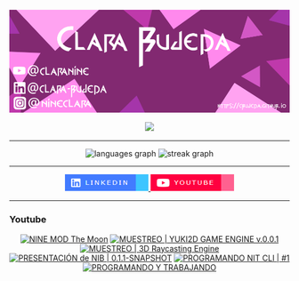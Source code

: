 ![](assets/20231101_134806_Github-Poster.png)
<div align="center">

<img src="https://profile-counter.glitch.me/CBujeda/count.svg?"  />

</div>
<hr>
<div align="center">
 <!-- <img src="https://github-readme-stats.vercel.app/api?username=CBujeda&hide_title=false&hide_rank=false&show_icons=true&include_all_commits=true&count_private=true&disable_animations=false&theme=dracula&locale=es&hide_border=true&order=1" height="150" alt="stats graph" />-->
  <img src="https://github-readme-stats.vercel.app/api/top-langs?username=CBujeda&locale=es&hide_title=false&layout=compact&card_width=320&langs_count=100&theme=dracula&hide_border=true&order=2" height="150" alt="languages graph" />
  <img src="https://streak-stats.demolab.com?user=CBujeda&locale=es&mode=daily&theme=dracula&hide_border=true&border_radius=5&date_format=j/n[/Y]&order=3" height="150" alt="streak graph"  />
</div>

<hr>

<div align="center" style="margin-top:10px">
  <a href="https://es.linkedin.com/in/clara-bujeda" target="_blank">
    <img src="./assets/badge-linkedin.png" width="150" height="30" alt="linkedin logo"  />
  </a>
  <a href="https://youtube.com/@clarabujeda" target="_blank">
    <img src="./assets/badge-youtube.png" width="150" height="30" alt="youtube logo"  />
  </a>
</div>
<hr>
<div>
<h3> Youtube </h3>
</div>
<div align="center">
<!--NONE-->

 
<!-- BEGIN YOUTUBE-CARDS -->
[![NINE MOD The Moon](https://ytcards.demolab.com/?id=t67p5K9XJ84&title=NINE+MOD+The+Moon&lang=en&timestamp=1703438109&background_color=%230d1117&title_color=%23ffffff&stats_color=%23dedede&max_title_lines=1&width=250&border_radius=5 "NINE MOD The Moon")](https://www.youtube.com/watch?v=t67p5K9XJ84)
[![MUESTREO | YUKI2D GAME ENGINE v.0.0.1](https://ytcards.demolab.com/?id=ocNMSXupkqQ&title=MUESTREO+%7C+YUKI2D+GAME+ENGINE+v.0.0.1&lang=en&timestamp=1703435994&background_color=%230d1117&title_color=%23ffffff&stats_color=%23dedede&max_title_lines=1&width=250&border_radius=5 "MUESTREO | YUKI2D GAME ENGINE v.0.0.1")](https://www.youtube.com/watch?v=ocNMSXupkqQ)
[![MUESTREO | 3D Raycasting Engine](https://ytcards.demolab.com/?id=98bKTsy7KYE&title=MUESTREO+%7C+3D+Raycasting+Engine&lang=en&timestamp=1703426952&background_color=%230d1117&title_color=%23ffffff&stats_color=%23dedede&max_title_lines=1&width=250&border_radius=5 "MUESTREO | 3D Raycasting Engine")](https://www.youtube.com/watch?v=98bKTsy7KYE)
[![PRESENTACIÓN de NIB | 0.1.1-SNAPSHOT](https://ytcards.demolab.com/?id=Y_xt8C6RU9Q&title=PRESENTACI%C3%93N+de+NIB+%7C+0.1.1-SNAPSHOT&lang=en&timestamp=1687167436&background_color=%230d1117&title_color=%23ffffff&stats_color=%23dedede&max_title_lines=1&width=250&border_radius=5 "PRESENTACIÓN de NIB | 0.1.1-SNAPSHOT")](https://www.youtube.com/watch?v=Y_xt8C6RU9Q)
[![PROGRAMANDO NIT CLI | #1](https://ytcards.demolab.com/?id=r6nbCn7Rf2w&title=PROGRAMANDO+NIT+CLI+%7C+%231&lang=en&timestamp=1686397243&background_color=%230d1117&title_color=%23ffffff&stats_color=%23dedede&max_title_lines=1&width=250&border_radius=5 "PROGRAMANDO NIT CLI | #1")](https://www.youtube.com/watch?v=r6nbCn7Rf2w)
[![PROGRAMANDO Y TRABAJANDO](https://ytcards.demolab.com/?id=ymqVW00_ozY&title=PROGRAMANDO+Y+TRABAJANDO&lang=en&timestamp=1686394924&background_color=%230d1117&title_color=%23ffffff&stats_color=%23dedede&max_title_lines=1&width=250&border_radius=5 "PROGRAMANDO Y TRABAJANDO")](https://www.youtube.com/watch?v=ymqVW00_ozY)
<!-- END YOUTUBE-CARDS -->



<!--NONE-->
</div>
